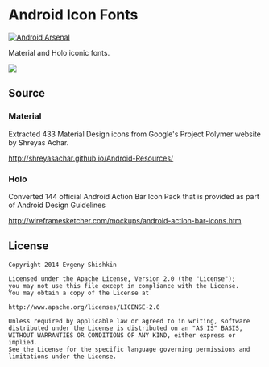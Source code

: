 Android Icon Fonts
==================

[![Android Arsenal](https://img.shields.io/badge/Android%20Arsenal-Android%20Icon%20Fonts-brightgreen.svg?style=flat)](https://android-arsenal.com/details/1/996)

Material and Holo iconic fonts.

![](https://raw.githubusercontent.com/johnkil/Android-Icon-Fonts/master/Art/android-icon-fonts.png)

Source
------

### Material

Extracted 433 Material Design icons from Google's Project Polymer website by Shreyas Achar. 

<http://shreyasachar.github.io/Android-Resources/>


### Holo

Converted 144 official Android Action Bar Icon Pack that is provided as part of Android Design Guidelines

<http://wireframesketcher.com/mockups/android-action-bar-icons.htm>


License
-------

    Copyright 2014 Evgeny Shishkin
    
    Licensed under the Apache License, Version 2.0 (the "License");
    you may not use this file except in compliance with the License.
    You may obtain a copy of the License at
    
    http://www.apache.org/licenses/LICENSE-2.0
    
    Unless required by applicable law or agreed to in writing, software
    distributed under the License is distributed on an "AS IS" BASIS,
    WITHOUT WARRANTIES OR CONDITIONS OF ANY KIND, either express or implied.
    See the License for the specific language governing permissions and
    limitations under the License.
